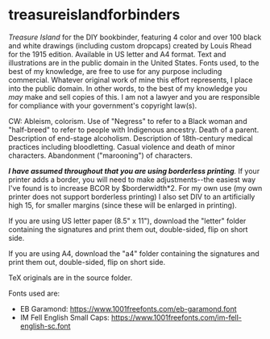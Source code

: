 # treasureislandforbinders
_Treasure Island_ for the DIY bookbinder, featuring 4 color and over 100 black and white drawings (including custom dropcaps) created by Louis Rhead for the 1915 edition. Available in US letter and A4 format. Text and illustrations are in the public domain in the United States. Fonts used, to the best of my knowledge, are free to use for any purpose including commercial. Whatever original work of mine this effort represents, I place into the public domain. In other words, to the best of my knowledge you _may_ make and sell copies of this. I am not a lawyer and you are responsible for compliance with your government's copyright law(s).

CW: Ableism, colorism. Use of "Negress" to refer to a Black woman and "half-breed" to refer to people with Indigenous ancestry. Death of a parent. Description of end-stage alcoholism. Description of 18th-century medical practices including bloodletting. Casual violence and death of minor characters. Abandonment ("marooning") of characters.

_**I have assumed throughout that you are using borderless printing**._ If your printer adds a border, you will need to make adjustments--the easiest way I've found is to increase BCOR by $borderwidth*2. For my own use (my own printer does not support borderless printing) I also set DIV to an artificially high 15, for smaller margins (since these will be enlarged in printing).

If you are using US letter paper (8.5" x 11"), download the "letter" folder containing the signatures and print them out, double-sided, flip on short side.

If you are using A4, download the "a4" folder containing the signatures and print them out, double-sided, flip on short side.

TeX originals are in the source folder.

Fonts used are:

* EB Garamond: https://www.1001freefonts.com/eb-garamond.font
* IM Fell English Small Caps: https://www.1001freefonts.com/im-fell-english-sc.font

